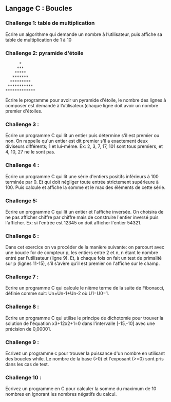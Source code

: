 ## Langage C : Boucles


### Challenge 1: table de multiplication
Ecrire un algorithme qui demande un nombre à l’utilisateur, puis affiche sa table de multiplication de 1 à 10

### Challenge 2: pyramide d'étoile

```
      *
     ***
    *****
   *******
  *********
 ***********
*************
```
Écrire le programme pour avoir un pyramide d'étoile, le nombre des lignes à composer est demandé à l’utilisateur.(chaque ligne doit avoir un nombre premier d'étoiles.

### Challenge 3 :
Écrire un programme C qui lit un entier puis détermine s'il est premier ou non.
On rappelle qu'un entier est dit premier s'il a exactement deux diviseurs différents; 1 et lui-même.
Ex: 2, 3, 7, 17, 101 sont tous premiers, et 4, 10, 27 ne le sont pas.

### Challenge 4 :
Écrire un programme C qui lit une série d'entiers positifs inférieurs à 100 terminée par 0. Et qui doit négliger toute entrée strictement supérieure à 100. Puis calcule et affiche la somme et le max des éléments de cette série.

### Challenge 5:
Écrire un programme C qui lit un entier et l'affiche inversée. On choisira de ne pas afficher chiffre par chiffre mais de construire l'entier inversé puis l'afficher.
Ex: si l'entrée est 12345 on doit afficher l'entier 54321.

### Challenge 6 :
Dans cet exercice on va procéder de la manière suivante: on parcourt avec une boucle for de compteur p, les entiers entre 2 et n, n étant le nombre entré par l’utilisateur (ligne 9). Et, à chaque fois on fait un test de primalité sur p (lignes 11-15), s'il s’avère qu’il est premier on l'affiche sur le champ.

### Challenge 7 :
Écrire un programme C qui calcule le nième terme de la suite de Fibonacci, définie comme suit: Un=Un-1+Un-2 où U1=U0=1.

### Challenge 8 :
Écrire un programme C qui utilise le principe de dichotomie pour trouver la solution de l'équation x3+12x2+1=0 dans l'intervalle [-15,-10] avec une précision de 0,00001.

### Challenge 9 :
Ecrivez un programme c pour trouver la puissance d'un nombre en utilisant des boucles while. Le nombre de la base (>0) et l'exposant (>=0) sont pris dans les cas de test.

### Challenge 10 :
Écrivez un programme en C pour calculer la somme du maximum de 10 nombres en ignorant les nombres négatifs du calcul.
